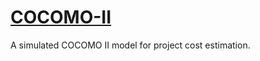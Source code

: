 # [COCOMO-II](https://xylardark.github.io/)

A simulated COCOMO II model for project cost estimation.


